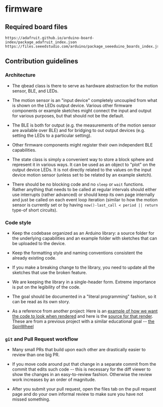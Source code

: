 # firmware

## Required board files

```
https://adafruit.github.io/arduino-board-index/package_adafruit_index.json
https://files.seeedstudio.com/arduino/package_seeeduino_boards_index.json
```

## Contribution guidelines

### Architecture

- The qbead class is there to serve as hardware abstraction for the motion sensor, BLE, and LEDs.

- The motion sensor is an "input device" completely uncoupled from what is shown on the LEDs output device. Various other firmware components or example sketches might connect the input and output for various purposes, but that should not be the default.

- The BLE is both for output (e.g. the measurements of the motion sensor are available over BLE) and for bridging to out output devices (e.g. setting the LEDs to a particular setting).

- Other firmware components might register their own independent BLE capabilities.

- The state class is simply a convenient way to store a block sphere and represent it in various ways. It can be used as an object to "plot" on the output device LEDs. It is not directly related to the values on the input device motion sensor (unless set to be related by an example sketch).

- There should be no blocking code and no `sleep` or `wait` functions. Rather anything that needs to be called at regular intervals should either use interrupts (rather advanced) or should keep its own page internally and just be called on each event loop iteration (similar to how the motion sensor is currently set or by having `now()-last_call < period || return` type-of short circuits).

### Code style

- Keep the codebase organized as an Arduino library: a source folder for the underlying capabilities and an example folder with sketches that can be uploaded to the device.

- Keep the formatting style and naming conventions consistent the already existing code.

- If you make a breaking change to the library, you need to update all the sketches that use the broken feature.

- We are keeping the library in a single-header form. Extreme importance is put on the legibility of the code.

- The goal should be documented in a "literal programming" fashion, so it can be read as its own story.

- As a reference from another project: Here is an [example of how we want the code to look when rendered](legibility) and here is the [source for that render](https://github.com/SpinWearables/SpinWearablesFirmware/blob/master/src/SpinWearables.h). These are from a previous project with a similar educational goal -- [the SpinWheel](https://github.com/SpinWearables/SpinWearablesFirmware)

### `git` and Pull Request workflow

- Many small PRs that build upon each other are drastically easier to review than one big PR.

- If you move code around put that change in a separate commit from the commit that edits such code -- this is necessary for the diff viewer to show the changes in an easy-to-review fashion. Otherwise the review work increases by an order of magnitude.

- After you submit your pull request, open the files tab on the pull request page and do your own informal review to make sure you have not missed something.
  
